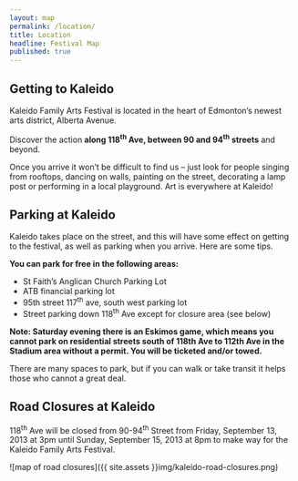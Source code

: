 ```yaml
---
layout: map
permalink: /location/
title: Location
headline: Festival Map
published: true
---
```


## Getting to Kaleido

Kaleido Family Arts Festival is located in the heart of Edmonton’s newest arts district, Alberta Avenue.

Discover the action **along 118<sup>th</sup> Ave, between 90 and 94<sup>th</sup> streets** and beyond. <!-- You can view our full venue list and map here. -->

Once you arrive it won’t be difficult to find us – just look for people singing from rooftops, dancing on walls, painting on the street, decorating a lamp post or performing in a local playground. Art is everywhere at Kaleido!

<!-- ## Where to Park?
As roads are closed, you’ll need to give some thought to available parking. You can find out about all of that on our road closure and parking page here. -->

## Parking at Kaleido

Kaleido takes place on the street, and this will have some effect on getting to the festival, as well as parking when you arrive. Here are some tips.

**You can park for free in the following areas:**

- St Faith’s Anglican Church Parking Lot
- ATB financial parking lot
- 95th street 117<sup>th</sup> ave, south west parking lot
- Street parking down 118<sup>th</sup> Ave except for closure area (see below)

**Note: Saturday evening there is an Eskimos game, which means you cannot park on residential streets south of 118th Ave to 112th Ave in the Stadium area without a permit. You will be ticketed and/or towed.**

There are many spaces to park, but if you can walk or take transit it helps those who cannot a great deal.


## Road Closures at Kaleido

118<sup>th</sup> Ave will be closed from 90-94<sup>th</sup> Street from Friday, September 13, 2013 at 3pm until Sunday, September 15, 2013 at 8pm to make way for the Kaleido Family Arts Festival.

![map of road closures]({{ site.assets }}img/kaleido-road-closures.png)